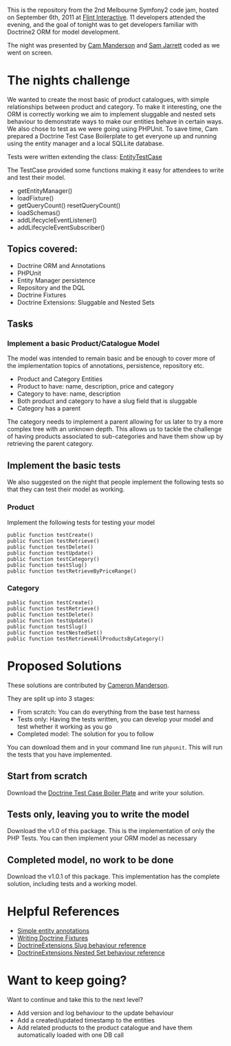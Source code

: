 This is the repository from the 2nd Melbourne Symfony2 code jam, hosted on September 6th, 2011 at [Flint Interactive](http://www.flintinteractive.com.au). 11 developers attended the evening, and the goal of tonight was to get developers familiar with Doctrine2 ORM for model development.

The night was presented by [Cam Manderson](https://github.com/cammanderson) and [Sam Jarrett](https://github.com/samjarrett) coded as we went on screen.

# The nights challenge

We wanted to create the most basic of product catalogues, with simple relationships between product and category. To make it interesting, one the ORM is correctly working we aim to implement sluggable and nested sets behaviour to demonstrate ways to make our entities behave in certain ways. We also chose to test as we were going using PHPUnit. To save time, Cam prepared a Doctrine Test Case Boilerplate to get everyone up and running using the entity manager and a local SQLLite database.

Tests were written extending the class: [EntityTestCase](https://github.com/MelbSymfony2/Doctrine2-Test-Case-Boiler-Plate/blob/master/tests/CodeJamTestSuite/Entity/EntityTestCase.php)

The TestCase provided some functions making it easy for attendees to write and test their model.

* getEntityManager()
* loadFixture()
* getQueryCount() resetQueryCount()
* loadSchemas()
* addLifecycleEventListener()
* addLifecycleEventSubscriber()

## Topics covered:

* Doctrine ORM and Annotations
* PHPUnit
* Entity Manager persistence
* Repository and the DQL
* Doctrine Fixtures
* Doctrine Extensions: Sluggable and Nested Sets

## Tasks

### Implement a basic Product/Catalogue Model

The model was intended to remain basic and be enough to cover more of the implementation topics of annotations, persistence, repository etc.

* Product and Category Entities
* Product to have: name, description, price and category
* Category to have: name, description
* Both product and category to have a slug field that is sluggable
* Category has a parent

The category needs to implement a parent allowing for us later to try a more complex tree with an unknown depth. This allows us to tackle the challenge of having products associated to sub-categories and have them show up by retrieving the parent category.

## Implement the basic tests

We also suggested on the night that people implement the following tests so that they can test their model as working.

### Product

Implement the following tests for testing your model

    public function testCreate()
    public function testRetrieve()
    public function testDelete()
    public function testUpdate()
    public function testCategory()
    public function testSlug()
    public function testRetrieveByPriceRange()

### Category

    public function testCreate()
    public function testRetrieve()
    public function testDelete()
    public function testUpdate()
    public function testSlug()
    public function testNestedSet()
    public function testRetrieveAllProductsByCategory()

# Proposed Solutions

These solutions are contributed by [Cameron Manderson](https://github.com/cammanderson).

They are split up into 3 stages:

* From scratch: You can do everything from the base test harness
* Tests only: Having the tests written, you can develop your model and test whether it working as you go
* Completed model: The solution for you to follow

You can download them and in your command line run `phpunit`. This will run the tests that you have implemented.

## Start from scratch
Download the [Doctrine Test Case Boiler Plate](https://github.com/MelbSymfony2/Doctrine2-Test-Case-Boiler-Plate) and write your solution.

## Tests only, leaving you to write the model
Download the v1.0 of this package. This is the implementation of only the PHP Tests. You can then implement your ORM model as necessary

## Completed model, no work to be done
Download the v1.0.1 of this package. This implementation has the complete solution, including tests and a working model.

# Helpful References

* [Simple entity annotations](http://www.doctrine-project.org/docs/orm/2.0/en/reference/annotations-reference.html)
* [Writing Doctrine Fixtures](http://symfony.com/doc/2.0/bundles/DoctrineFixturesBundle/index.html)
* [DoctrineExtensions Slug behaviour reference](http://gediminasm.org/article/sluggable-behavior-extension-for-doctrine-2)
* [DoctrineExtensions Nested Set behaviour reference](http://gediminasm.org/article/tree-nestedset-behavior-extension-for-doctrine-2)

# Want to keep going?

Want to continue and take this to the next level?

* Add version and log behaviour to the update behaviour
* Add a created/updated timestamp to the entities
* Add related products to the product catalogue and have them automatically loaded with one DB call